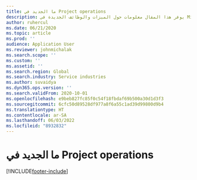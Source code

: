```yaml
---
title: ما الجديد في Project operations
description: يوفر هذا المقال معلومات حول الميزات والوظائف الجديدة في Microsoft Dynamics 365 Project Operations.
author: ruhercul
ms.date: 06/21/2020
ms.topic: article
ms.prod: ''
audience: Application User
ms.reviewer: johnmichalak
ms.search.scope: ''
ms.custom: ''
ms.assetid: ''
ms.search.region: Global
ms.search.industry: Service industries
ms.author: suvaidya
ms.dyn365.ops.version: ''
ms.search.validFrom: 2020-10-01
ms.openlocfilehash: e9beb827fc85f0c54f18fbdaf69b500a30d1d3f3
ms.sourcegitcommit: 6cfc50d89528df977a8f6a55c1ad39d99800d9b4
ms.translationtype: HT
ms.contentlocale: ar-SA
ms.lasthandoff: 06/03/2022
ms.locfileid: "8932832"
---
```

# <a name="whats-new-in-project-operations"></a>ما الجديد في Project operations


[!INCLUDE[footer-include](../includes/footer-banner.md)]